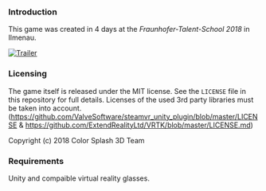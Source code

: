### Introduction

This game was created in 4 days at the *Fraunhofer-Talent-School 2018* in Ilmenau.

[![Trailer](http://img.youtube.com/vi/HyiTMG_tMJY/0.jpg)](http://www.youtube.com/watch?v=HyiTMG_tMJY)

### Licensing

The game itself is released under the MIT license. See the `LICENSE` file in this repository for full details.
Licenses of the used 3rd party libraries must be taken into account. (https://github.com/ValveSoftware/steamvr_unity_plugin/blob/master/LICENSE & https://github.com/ExtendRealityLtd/VRTK/blob/master/LICENSE.md)


Copyright (c) 2018 Color Splash 3D Team

### Requirements

Unity and compaible virtual reality glasses.

